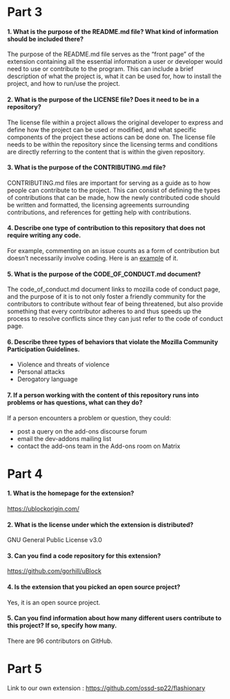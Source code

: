 # Part 3

#### 1. What is the purpose of the README.md file? What kind of information should be included there?

The purpose of the README.md file serves as the “front page” of the extension containing all the essential information a user or developer would need to use or contribute to the program. This can include a brief description of what the project is, what it can be used for, how to install the project, and how to run/use the project.

#### 2. What is the purpose of the LICENSE file? Does it need to be in a repository?

The license file within a project allows the original developer to express and define how the project can be used or modified, and what specific components of the project these actions can be done on. The license file needs to be within the repository since the licensing terms and conditions are directly referring to the content that is within the given repository.

#### 3. What is the purpose of the CONTRIBUTING.md file?

CONTRIBUTING.md files are important for serving as a guide as to how people can contribute to the project. This can consist of defining the types of contributions that can be made, how the newly contributed code should be written and formatted, the licensing agreements surrounding contributions, and references for getting help with contributions.

#### 4. Describe one type of contribution to this repository that does not require writing any code.

For example, commenting on an issue counts as a form of contribution but doesn’t necessarily involve coding. Here is an [example](https://github.com/mdn/webextensions-examples/issues/397) of it.

#### 5. What is the purpose of the CODE_OF_CONDUCT.md document?

The code_of_conduct.md document links to mozilla code of conduct page, and the purpose of it is to not only foster a friendly community for the contributors to contribute without fear of being threatened, but also provide something that every contributor adheres to and thus speeds up the process to resolve conflicts since they can just refer to the code of conduct page.

#### 6. Describe three types of behaviors that violate the Mozilla Community Participation Guidelines.

* Violence and threats of violence
* Personal attacks
* Derogatory language

#### 7. If a person working with the content of this repository runs into problems or has questions, what can they do?

If a person encounters a problem or question, they could:
* post a query on the add-ons discourse forum
* email the dev-addons mailing list
* contact the add-ons team in the Add-ons room on Matrix

# Part 4

#### 1. What is the homepage for the extension?

https://ublockorigin.com/ 

#### 2. What is the license under which the extension is distributed?

GNU General Public License v3.0

#### 3. Can you find a code repository for this extension?

https://github.com/gorhill/uBlock 

#### 4. Is the extension that you picked an open source project?

Yes, it is an open source project.

#### 5. Can you find information about how many different users contribute to this project? If so, specify how many.

There are 96 contributors on GitHub.

# Part 5

Link to our own extension : https://github.com/ossd-sp22/flashionary
